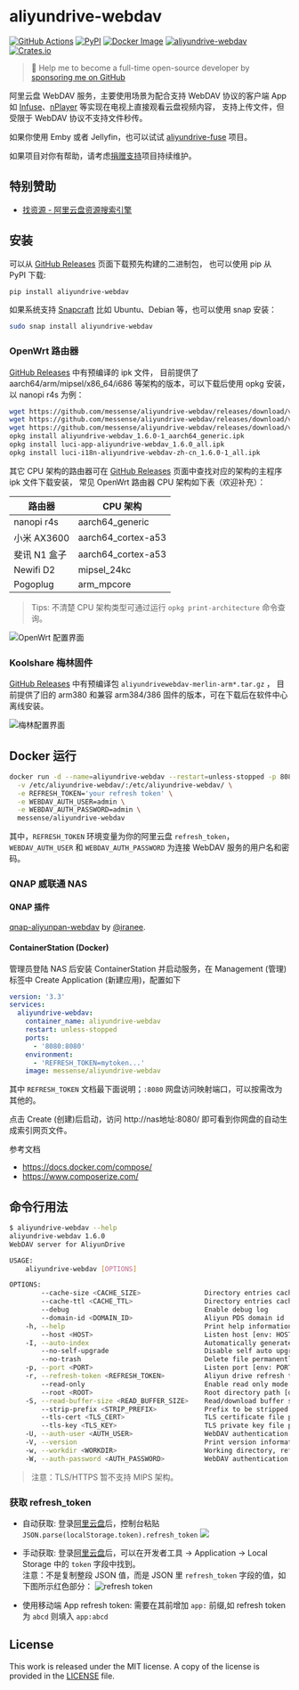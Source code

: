 # aliyundrive-webdav

[![GitHub Actions](https://github.com/messense/aliyundrive-webdav/workflows/CI/badge.svg)](https://github.com/messense/aliyundrive-webdav/actions?query=workflow%3ACI)
[![PyPI](https://img.shields.io/pypi/v/aliyundrive-webdav.svg)](https://pypi.org/project/aliyundrive-webdav)
[![Docker Image](https://img.shields.io/docker/pulls/messense/aliyundrive-webdav.svg?maxAge=2592000)](https://hub.docker.com/r/messense/aliyundrive-webdav/)
[![aliyundrive-webdav](https://snapcraft.io/aliyundrive-webdav/badge.svg)](https://snapcraft.io/aliyundrive-webdav)
[![Crates.io](https://img.shields.io/crates/v/aliyundrive-webdav.svg)](https://crates.io/crates/aliyundrive-webdav)

> 🚀 Help me to become a full-time open-source developer by [sponsoring me on GitHub](https://github.com/sponsors/messense)

阿里云盘 WebDAV 服务，主要使用场景为配合支持 WebDAV 协议的客户端 App 如 [Infuse](https://firecore.com/infuse)、[nPlayer](https://nplayer.com)
等实现在电视上直接观看云盘视频内容， 支持上传文件，但受限于 WebDAV 协议不支持文件秒传。

如果你使用 Emby 或者 Jellyfin，也可以试试 [aliyundrive-fuse](https://github.com/messense/aliyundrive-fuse) 项目。

如果项目对你有帮助，请考虑[捐赠支持](https://github.com/messense/aliyundrive-webdav/discussions/126)项目持续维护。

## 特别赞助

* [找资源 - 阿里云盘资源搜索引擎](https://zhaoziyuan.me)

## 安装

可以从 [GitHub Releases](https://github.com/messense/aliyundrive-webdav/releases) 页面下载预先构建的二进制包， 也可以使用 pip 从 PyPI 下载:

```bash
pip install aliyundrive-webdav
```

如果系统支持 [Snapcraft](https://snapcraft.io) 比如 Ubuntu、Debian 等，也可以使用 snap 安装：

```bash
sudo snap install aliyundrive-webdav
```

### OpenWrt 路由器

[GitHub Releases](https://github.com/messense/aliyundrive-webdav/releases) 中有预编译的 ipk 文件， 目前提供了
aarch64/arm/mipsel/x86_64/i686 等架构的版本，可以下载后使用 opkg 安装，以 nanopi r4s 为例：

```bash
wget https://github.com/messense/aliyundrive-webdav/releases/download/v1.6.0/aliyundrive-webdav_1.6.0-1_aarch64_generic.ipk
wget https://github.com/messense/aliyundrive-webdav/releases/download/v1.6.0/luci-app-aliyundrive-webdav_1.6.0_all.ipk
wget https://github.com/messense/aliyundrive-webdav/releases/download/v1.6.0/luci-i18n-aliyundrive-webdav-zh-cn_1.6.0-1_all.ipk
opkg install aliyundrive-webdav_1.6.0-1_aarch64_generic.ipk
opkg install luci-app-aliyundrive-webdav_1.6.0_all.ipk
opkg install luci-i18n-aliyundrive-webdav-zh-cn_1.6.0-1_all.ipk
```

其它 CPU 架构的路由器可在 [GitHub Releases](https://github.com/messense/aliyundrive-webdav/releases) 页面中查找对应的架构的主程序 ipk 文件下载安装， 常见
OpenWrt 路由器 CPU 架构如下表（欢迎补充）：

|      路由器     |        CPU 架构       |
|----------------|----------------------|
| nanopi r4s     | aarch64_generic      |
| 小米 AX3600     | aarch64_cortex-a53  |
| 斐讯 N1 盒子    | aarch64_cortex-a53   |
| Newifi D2      | mipsel_24kc          |
| Pogoplug       | arm_mpcore           |

> Tips: 不清楚 CPU 架构类型可通过运行 `opkg print-architecture` 命令查询。

![OpenWrt 配置界面](./doc/openwrt.png)

### Koolshare 梅林固件

[GitHub Releases](https://github.com/messense/aliyundrive-webdav/releases) 中有预编译包 `aliyundrivewebdav-merlin-arm*.tar.gz`
， 目前提供了旧的 arm380 和兼容 arm384/386 固件的版本，可在下载后在软件中心离线安装。

![梅林配置界面](./doc/merlin.png)

## Docker 运行

```bash
docker run -d --name=aliyundrive-webdav --restart=unless-stopped -p 8080:8080 \
  -v /etc/aliyundrive-webdav/:/etc/aliyundrive-webdav/ \
  -e REFRESH_TOKEN='your refresh token' \
  -e WEBDAV_AUTH_USER=admin \
  -e WEBDAV_AUTH_PASSWORD=admin \
  messense/aliyundrive-webdav
```

其中，`REFRESH_TOKEN` 环境变量为你的阿里云盘 `refresh_token`，`WEBDAV_AUTH_USER`
和 `WEBDAV_AUTH_PASSWORD` 为连接 WebDAV 服务的用户名和密码。

### QNAP 威联通 NAS

#### QNAP 插件

[qnap-aliyunpan-webdav](https://github.com/iranee/qnap-aliyunpan-webdav) by
[@iranee](https://github.com/iranee).

#### ContainerStation (Docker)

管理员登陆 NAS 后安装 ContainerStation 并启动服务，在 Management (管理) 标签中 Create Application (新建应用)，配置如下

```yaml
version: '3.3'
services:
  aliyundrive-webdav:
    container_name: aliyundrive-webdav
    restart: unless-stopped
    ports:
      - '8080:8080'
    environment:
      - 'REFRESH_TOKEN=mytoken...'
    image: messense/aliyundrive-webdav
```

其中 `REFRESH_TOKEN` 文档最下面说明；`:8080` 网盘访问映射端口，可以按需改为其他的。

点击 Create (创建)后启动，访问 http://nas地址:8080/ 即可看到你网盘的自动生成索引网页文件。

参考文档

- https://docs.docker.com/compose/
- https://www.composerize.com/

## 命令行用法

```bash
$ aliyundrive-webdav --help
aliyundrive-webdav 1.6.0
WebDAV server for AliyunDrive

USAGE:
    aliyundrive-webdav [OPTIONS]

OPTIONS:
        --cache-size <CACHE_SIZE>                Directory entries cache size [default: 1000]
        --cache-ttl <CACHE_TTL>                  Directory entries cache expiration time in seconds [default: 600]
        --debug                                  Enable debug log
        --domain-id <DOMAIN_ID>                  Aliyun PDS domain id
    -h, --help                                   Print help information
        --host <HOST>                            Listen host [env: HOST=] [default: 0.0.0.0]
    -I, --auto-index                             Automatically generate index.html
        --no-self-upgrade                        Disable self auto upgrade
        --no-trash                               Delete file permanently instead of trashing it
    -p, --port <PORT>                            Listen port [env: PORT=] [default: 8080]
    -r, --refresh-token <REFRESH_TOKEN>          Aliyun drive refresh token [env: REFRESH_TOKEN=]
        --read-only                              Enable read only mode
        --root <ROOT>                            Root directory path [default: /]
    -S, --read-buffer-size <READ_BUFFER_SIZE>    Read/download buffer size in bytes, defaults to 10MB [default: 10485760]
        --strip-prefix <STRIP_PREFIX>            Prefix to be stripped off when handling request [env: WEBDAV_STRIP_PREFIX=]
        --tls-cert <TLS_CERT>                    TLS certificate file path [env: TLS_CERT=]
        --tls-key <TLS_KEY>                      TLS private key file path [env: TLS_KEY=]
    -U, --auth-user <AUTH_USER>                  WebDAV authentication username [env: WEBDAV_AUTH_USER=]
    -V, --version                                Print version information
    -w, --workdir <WORKDIR>                      Working directory, refresh_token will be stored in there if specified
    -W, --auth-password <AUTH_PASSWORD>          WebDAV authentication password [env: WEBDAV_AUTH_PASSWORD=]
```

> 注意：TLS/HTTPS 暂不支持 MIPS 架构。

### 获取 refresh_token

* 自动获取: 登录[阿里云盘](https://www.aliyundrive.com/drive/)后，控制台粘贴 `JSON.parse(localStorage.token).refresh_token`
![](https://user-images.githubusercontent.com/12248888/150632769-ea6b7a0f-4170-44d6-bafb-92b2a7c1726b.png)

* 手动获取: 登录[阿里云盘](https://www.aliyundrive.com/drive/)后，可以在开发者工具 ->
Application -> Local Storage 中的 `token` 字段中找到。  
注意：不是复制整段 JSON 值，而是 JSON 里 `refresh_token` 字段的值，如下图所示红色部分：
![refresh token](./doc/refresh_token.png)

* 使用移动端 App refresh token: 需要在其前增加 `app:` 前缀,如 refresh token 为 `abcd` 则填入 `app:abcd`

## License

This work is released under the MIT license. A copy of the license is provided in the [LICENSE](./LICENSE) file.
